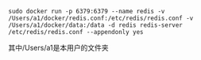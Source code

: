 ```shell
sudo docker run -p 6379:6379 --name redis -v /Users/a1/docker/redis.conf:/etc/redis/redis.conf -v /Users/a1/docker/data:/data -d redis redis-server /etc/redis/redis.conf --appendonly yes
```

其中/Users/a1是本用户的文件夹

